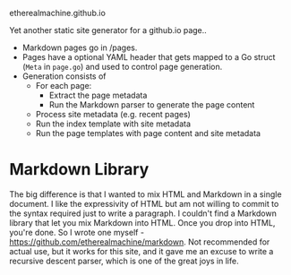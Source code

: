 etherealmachine.github.io

Yet another static site generator for a github.io page..

* Markdown pages go in /pages.
* Pages have a optional YAML header that gets mapped to a Go struct (`Meta` in `page.go`) and used to control page generation.
* Generation consists of
	* For each page:
  		* Extract the page metadata
  		* Run the Markdown parser to generate the page content
  * Process site metadata (e.g. recent pages)
  * Run the index template with site metadata
  * Run the page templates with page content and site metadata

# Markdown Library

The big difference is that I wanted to mix HTML and Markdown in a single document. I like the expressivity of HTML but am not willing to commit to the syntax required just to write a paragraph. I couldn't find a Markdown library that let you mix Markdown into HTML. Once you drop into HTML, you're done. So I wrote one myself - https://github.com/etherealmachine/markdown. Not recommended for actual use, but it works for this site, and it gave me an excuse to write a recursive descent parser, which is one of the great joys in life.